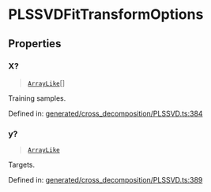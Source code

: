 # PLSSVDFitTransformOptions

## Properties

### X?

> [`ArrayLike`](../types/ArrayLike.md)[]

Training samples.

Defined in:  [generated/cross\_decomposition/PLSSVD.ts:384](https://github.com/transitive-bullshit/scikit-learn-ts/blob/92ab806/packages/sklearn/src/generated/cross_decomposition/PLSSVD.ts#L384)

### y?

> [`ArrayLike`](../types/ArrayLike.md)

Targets.

Defined in:  [generated/cross\_decomposition/PLSSVD.ts:389](https://github.com/transitive-bullshit/scikit-learn-ts/blob/92ab806/packages/sklearn/src/generated/cross_decomposition/PLSSVD.ts#L389)
